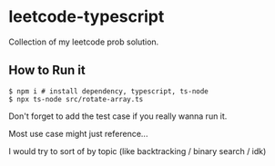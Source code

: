# leetcode-typescript

Collection of my leetcode prob solution.

## How to Run it

```
$ npm i # install dependency, typescript, ts-node
$ npx ts-node src/rotate-array.ts
```

Don't forget to add the test case if you really wanna run it.

Most use case might just reference...

I would try to sort of by topic (like backtracking / binary search / idk)
